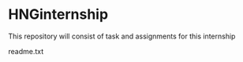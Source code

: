 # HNGinternship
This repository will consist of task and assignments for this internship

readme.txt
